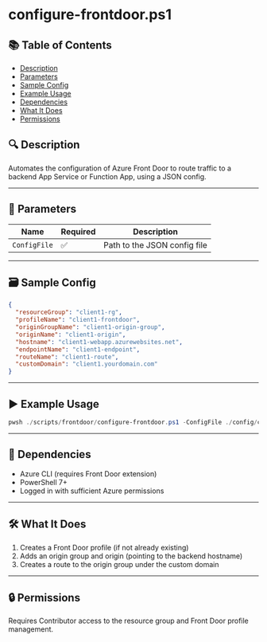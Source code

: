 # configure-frontdoor.ps1

## 📚 Table of Contents

- [Description](#-description)
- [Parameters](#-parameters)
- [Sample Config](#-sample-config)
- [Example Usage](#-example-usage)
- [Dependencies](#-dependencies)
- [What It Does](#-what-it-does)
- [Permissions](#-permissions)

## 🔍 Description

Automates the configuration of Azure Front Door to route traffic to a backend App Service or Function App, using a JSON config.

---

## 📂 Parameters

| Name         | Required | Description                  |
| ------------ | -------- | ---------------------------- |
| `ConfigFile` | ✅       | Path to the JSON config file |

---

## 🗃 Sample Config

```json
{
  "resourceGroup": "client1-rg",
  "profileName": "client1-frontdoor",
  "originGroupName": "client1-origin-group",
  "originName": "client1-origin",
  "hostname": "client1-webapp.azurewebsites.net",
  "endpointName": "client1-endpoint",
  "routeName": "client1-route",
  "customDomain": "client1.yourdomain.com"
}
```

---

## ▶️ Example Usage

```powershell
pwsh ./scripts/frontdoor/configure-frontdoor.ps1 -ConfigFile ./config/client1-frontdoor.json
```

---

## 📅 Dependencies

- Azure CLI (requires Front Door extension)
- PowerShell 7+
- Logged in with sufficient Azure permissions

---

## 🛠️ What It Does

1. Creates a Front Door profile (if not already existing)
2. Adds an origin group and origin (pointing to the backend hostname)
3. Creates a route to the origin group under the custom domain

---

## 🔒 Permissions

Requires Contributor access to the resource group and Front Door profile management.
